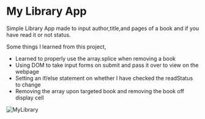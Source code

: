 # My Library App

Simple Library App made to input author,title,and pages of a book and if you have read it or not status.

Some things I learned from this project,

- Learned to properly use the array.splice when removing a book
- Using DOM to take input forms on submit and pass it over to view on the webpage
- Setting an if/else statement on whether I have checked the readStatus to change
- Removing the array upon targeted book and removing the book off display cell

![MyLibrary](https://i.ibb.co/5GfDGPH/Untitled.png)
